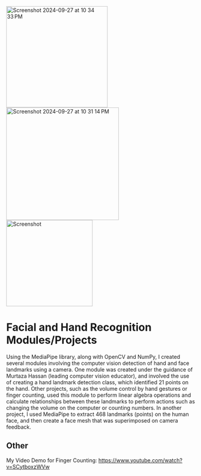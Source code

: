 <img width="270" alt="Screenshot 2024-09-27 at 10 34 33 PM" src="https://github.com/user-attachments/assets/851743ff-7643-4553-a947-ee2888ca2b8d">
<img width="300" alt="Screenshot 2024-09-27 at 10 31 14 PM" src="https://github.com/user-attachments/assets/6e849894-80c4-45a6-a81f-9d74b36ed92a">
<img width="230" alt="Screenshot" src="https://github.com/user-attachments/assets/c1cf021f-1d60-4501-a9ec-6c4a222ed334">

# Facial and Hand Recognition Modules/Projects
Using the MediaPipe library, along with OpenCV and NumPy, I created several modules involving the computer vision detection of hand and face landmarks using a camera. One module was created under the guidance of Murtaza Hassan (leading computer vision educator), and involved the use of creating a hand landmark detection class, which identified 21 points on the hand. Other projects, such as the volume control by hand gestures or finger counting, used this module to perform linear algebra operations and calculate relationships between these landmarks to perform actions such as changing the volume on the computer or counting numbers. In another project, I used MediaPipe to extract 468 landmarks (points) on the human face, and then create a face mesh that was superimposed on camera feedback. 

## Other
My Video Demo for Finger Counting: https://www.youtube.com/watch?v=SCytboxzWVw
